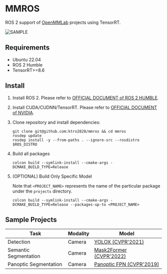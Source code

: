 # MMROS

ROS 2 support of [OpenMMLab](https://openmmlab.com/) projects using TensorRT.

![SAMPLE](./docs/assets/detection2d.gif)

## Requirements

- Ubuntu 22.04
- ROS 2 Humble
- TensorRT>=8.6

## Install

1. Install ROS 2. Please refer to [OFFICIAL DOCUMENT of ROS 2 HUMBLE](https://docs.ros.org/en/humble/Installation.html).
2. Install CUDA/CUDNN/TensorRT. Please refer to [OFFICIAL DOCUMENT of NVIDIA](https://docs.nvidia.com/deeplearning/tensorrt/install-guide/index.html).
3. Clone repository and install dependencies:

   ```shell
   git clone git@github.com:ktro2828/mmros && cd mmros
   rosdep update
   rosdep install -y --from-paths . --ignore-src --rosdistro $ROS_DISTRO
   ```

4. Build all packages

   ```shell
   colcon build --symlink-install --cmake-args -DCMAKE_BUILD_TYPE=Release
   ```

5. (OPTIONAL) Build Only Specific Model

   Note that `<PROJECT_NAME>` represents the name of the particular package under the `projects` directory.

   ```shell
   colcon build --symlink-install --cmake-args -DCMAKE_BUILD_TYPE=Release --packages-up-to <PROJECT_NAME>
   ```

## Sample Projects

| Task                  | Modality | Model                                                       |
| --------------------- | -------- | ----------------------------------------------------------- |
| Detection             | Camera   | [YOLOX (CVPR'2021)](./docs/projects/yolox.md)               |
| Semantic Segmentation | Camera   | [Mask2Former (CVPR'2022)](./docs/projects/mask2former.md)   |
| Panoptic Segmentation | Camera   | [Panoptic FPN (CVPR'2019)](./docs/projects/panoptic_fpn.md) |
